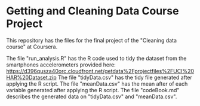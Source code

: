 # Getting and Cleaning Data Course Project
This repository has the files for the final project of the "Cleaning data course" at Coursera.

The file "run_analysis.R" has the R code used to tidy the dataset from the smartphones accelerometers provided here: https://d396qusza40orc.cloudfront.net/getdata%2Fprojectfiles%2FUCI%20HAR%20Dataset.zip
The file "tidyData.csv" has the tidy file generated after applying the R script.
The file "meanData.csv" has the mean after of each variable generated after applying the R script.
The file "codeBook.md" describes the generated data on "tidyData.csv" and "meanData.csv".


